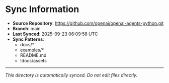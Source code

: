 # Sync Information

- **Source Repository**: https://github.com/openai/openai-agents-python.git
- **Branch**: main
- **Last Synced**: 2025-09-23 06:09:56 UTC
- **Sync Patterns**:
  - docs/*
  - examples/*
  - README.md
  - !docs/assets

---
*This directory is automatically synced. Do not edit files directly.*
